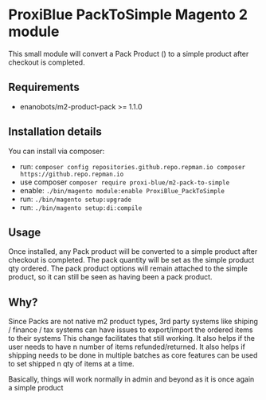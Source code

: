 # ProxiBlue PackToSimple Magento 2 module

This small module will convert a Pack Product () to a simple product after checkout is completed.

## Requirements

* enanobots/m2-product-pack >= 1.1.0

## Installation details

You can install via composer:

* run: `composer config repositories.github.repo.repman.io composer https://github.repo.repman.io`
* use composer `composer require proxi-blue/m2-pack-to-simple`
* enable: `./bin/magento module:enable ProxiBlue_PackToSimple`
* run: `./bin/magento setup:upgrade`
* run: `./bin/magento setup:di:compile`

## Usage

Once installed, any Pack product will be converted to a simple product after checkout is completed.
The pack quantity will be set as the simple product qty ordered.
The pack product options will remain attached to the simple product, so it can still be seen as having been a pack product.

## Why?

Since Packs are not native m2 product types, 3rd party systems like shiping / finance / tax systems can have issues to export/import the ordered items to their systems
This change facilitates that still working.
It also helps if the user needs to have n number of items refunded/returned.
It also helps if shipping needs to be done in multiple batches as core features can be used to set shipped n qty of items at a time.

Basically, things will work normally in admin and beyond as it is once again a simple product

